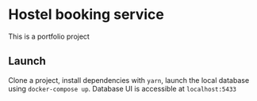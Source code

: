 # Hostel booking service

This is a portfolio project

## Launch

Clone a project, install dependencies with `yarn`, launch the local database using `docker-compose up`. Database UI is accessible at `localhost:5433`
